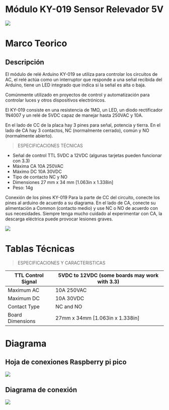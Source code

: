 # Módulo KY-019 Sensor Relevador 5V



 ![](https://camo.githubusercontent.com/1bec201eaf92bd376e98e5eae6c87141b121b065685619e9f16c2ba7692178c5/68747470733a2f2f656e637279707465642d74626e302e677374617469632e636f6d2f696d616765733f713d74626e3a414e6439476351495f354a744d465f574d66644d765963717956326a4f7a632d32766b4a57594463446726757371703d434155)


# Marco Teorico

## Descripción

El módulo de relé Arduino KY-019 se utiliza para controlar los circuitos de AC, el relé actúa como un interruptor que responde a una señal recibida del Arduino, tiene un LED integrado que indica si la señal es alta o baja.

Comúnmente utilizado en proyectos de control y automatización para controlar luces y otros dispositivos electrónicos.

El KY-019 consiste en una resistencia de 1MΩ, un LED, un diodo rectificador 1N4007 y un relé de 5VDC capaz de manejar hasta 250VAC y 10A.

En el lado de CC de la placa hay 3 pines para señal, potencia y tierra. En el lado de CA hay 3 contactos, NC (normalmente cerrado), común y NO (normalmente abierto).

> ESPECIFICACIONES TÉCNICAS

- Señal de control TTL 5VDC a 12VDC (algunas tarjetas pueden funcionar con 3.3)
- Máxima CA 10A 250VAC
- Máximo DC 10A 30VDC
- Tipo de contacto NC y NO
- Dimensiones 27 mm x 34 mm [1.063in x 1.338in]
- Peso: 14g

Conexión de los pines KY-019 Para la parte de CC del circuito, conecte los pines al arduino de acuerdo a su diagrama.
En el lado de CA, conecte su alimentación a Common (contacto medio) y use NC o NO de acuerdo con sus necesidades.
Siempre tenga mucho cuidado al experimentar con CA, la descarga eléctrica puede provocar lesiones graves.

![](https://encrypted-tbn0.gstatic.com/images?q=tbn:ANd9GcQUOChJz_aLg-cot9QD4uiYCU2TbwwKdMcNWQ&usqp=CAU)

# Tablas Técnicas

> ESPECIFICACIONES Y CARACTERISTICAS 

TTL Control Signal | 5VDC to 12VDC (some boards may work with 3.3)
-- | --
Maximum AC | 10A 250VAC
Maximum DC | 10A 30VDC
Contact Type | NC and NO
Board Dimensions | 27mm x 34mm [1.063in x 1.338in]

# Diagrama

## Hoja de conexiones Raspberry pi pico
![](https://raw.githubusercontent.com/tectijuana/sensores/master/PYTHON/KY-019/Screen%20Shot%202021-12-09%20at%2021.18.19.png)

## Diagrama de conexión
![](https://raw.githubusercontent.com/tectijuana/sensores/master/PYTHON/KY-019/Screen%20Shot%202021-12-09%20at%2021.17.08.png)
